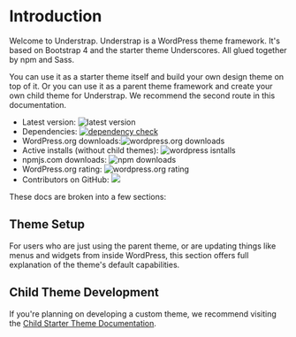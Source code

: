 # Introduction

Welcome to Understrap. Understrap is a WordPress theme framework. It's based on Bootstrap 4 and the starter theme Underscores. All glued together by npm and Sass.

You can use it as a starter theme itself and build your own design theme on top of it. Or you can use it as a parent theme framework and create your own child theme for Understrap. We recommend the second route in this documentation.

- Latest version: <img src="https://img.shields.io/github/package-json/v/understrap/understrap.svg?style=popout-square" alt="latest version"/><br/>
- Dependencies: <a href="https://david-dm.org/understrap/understrap#info=devDependencies" target="_blank"><img src="https://img.shields.io/david/understrap/understrap.svg?style=popout-square" alt="dependency check"/></a><br/>
- WordPress.org downloads:<img src="https://img.shields.io/wordpress/theme/dt/understrap.svg?style=popout-square" alt="wordpress.org downloads"/><br/>
- Active installs (without child themes): <img src="https://img.shields.io/wordpress/theme/installs/understrap.svg?style=popout-square" alt="wordpress isntalls"/><br/>
- npmjs.com downloads: <img src="https://img.shields.io/npm/dt/understrap.svg?style=popout-square" alt="npm downloads"/><br/>
- WordPress.org rating: <img src="https://img.shields.io/wordpress/theme/rating/understrap.svg?style=popout-square" alt="wordpress.org rating" /><br/>
- Contributors on GitHub: <img src="https://img.shields.io/github/contributors/understrap/understrap.svg?style=popout-square" />

These docs are broken into a few sections:

## Theme Setup

For users who are just using the parent theme, or are updating things like menus and widgets from inside WordPress, this section offers full explanation of the theme's default capabilities.

## Child Theme Development

If you're planning on developing a custom theme, we recommend visiting the [Child Starter Theme Documentation](understrap-child/).



